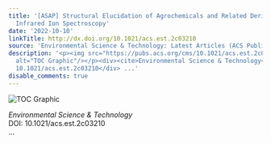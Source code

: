 ```yaml
---
title: '[ASAP] Structural Elucidation of Agrochemicals and Related Derivatives Using
  Infrared Ion Spectroscopy'
date: '2022-10-10'
linkTitle: http://dx.doi.org/10.1021/acs.est.2c03210
source: 'Environmental Science & Technology: Latest Articles (ACS Publications)'
description: '<p><img src="https://pubs.acs.org/cms/10.1021/acs.est.2c03210/asset/images/medium/es2c03210_0008.gif"
  alt="TOC Graphic"/></p><div><cite>Environmental Science & Technology</cite></div><div>DOI:
  10.1021/acs.est.2c03210</div> ...'
disable_comments: true
---
```

<p><img src="https://pubs.acs.org/cms/10.1021/acs.est.2c03210/asset/images/medium/es2c03210_0008.gif" alt="TOC Graphic"/></p><div><cite>Environmental Science & Technology</cite></div><div>DOI: 10.1021/acs.est.2c03210</div> ...